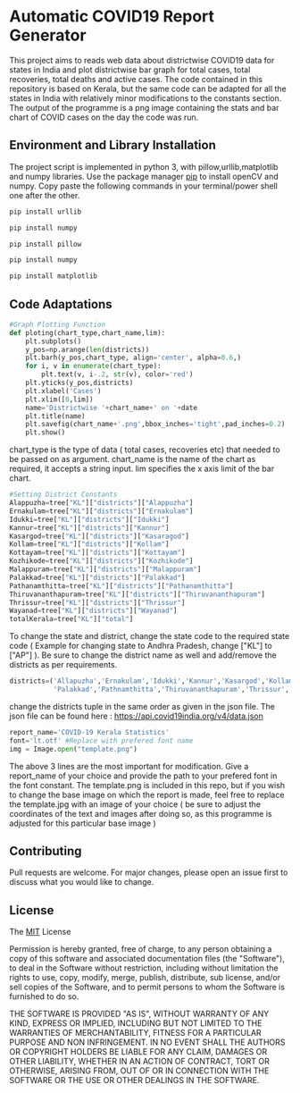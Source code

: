# Automatic COVID19 Report Generator
This project aims to reads web data about districtwise COVID19 data for states in India and plot districtwise bar graph for total cases, total recoveries, total deaths and active cases.
The code contained in this repository is based on Kerala, but the same code can be adapted for all the states in India with relatively minor modifications to the constants section. The output of the programme is a png image containing the stats and bar chart of COVID cases on the day the code was run.



## Environment and Library Installation
The project script is implemented in python 3, with pillow,urllib,matplotlib and numpy libraries.
Use the package manager [pip](https://pip.pypa.io/en/stable/) to install openCV and numpy. Copy paste the following commands in your terminal/power shell one after the other.

```bash
pip install urllib
```
```bash
pip install numpy
```
```bash
pip install pillow
```
```bash
pip install numpy
```
```bash
pip install matplotlib
```

## Code Adaptations
```python
#Graph Plotting Function
def ploting(chart_type,chart_name,lim):
    plt.subplots()
    y_pos=np.arange(len(districts))
    plt.barh(y_pos,chart_type, align='center', alpha=0.6,)
    for i, v in enumerate(chart_type):
        plt.text(v, i-.2, str(v), color='red')
    plt.yticks(y_pos,districts)
    plt.xlabel('Cases')    
    plt.xlim([0,lim])   
    name='Districtwise '+chart_name+' on '+date
    plt.title(name)
    plt.savefig(chart_name+'.png',bbox_inches='tight',pad_inches=0.2)
    plt.show()
 ```
 chart_type is the type of data ( total cases, recoveries etc) that needed to be passed on as argument. chart_name is the name of the chart as required, it accepts a string input. lim specifies the x axis limit of the bar chart.
```python 
#Setting District Constants
Alappuzha=tree["KL"]["districts"]["Alappuzha"]
Ernakulam=tree["KL"]["districts"]["Ernakulam"]
Idukki=tree["KL"]["districts"]["Idukki"]
Kannur=tree["KL"]["districts"]["Kannur"]
Kasargod=tree["KL"]["districts"]["Kasaragod"]
Kollam=tree["KL"]["districts"]["Kollam"]
Kottayam=tree["KL"]["districts"]["Kottayam"]
Kozhikode=tree["KL"]["districts"]["Kozhikode"]
Malappuram=tree["KL"]["districts"]["Malappuram"]
Palakkad=tree["KL"]["districts"]["Palakkad"]
Pathanamthitta=tree["KL"]["districts"]["Pathanamthitta"]
Thiruvananthapuram=tree["KL"]["districts"]["Thiruvananthapuram"]
Thrissur=tree["KL"]["districts"]["Thrissur"]
Wayanad=tree["KL"]["districts"]["Wayanad"]
totalKerala=tree["KL"]["total"]
```
To change the state and district, change the state code to the required state code ( Example for changing state to Andhra Pradesh, change ["KL"] to ["AP"] ). Be sure to change the district name as well and add/remove the districts as per requirements.
```python
districts=('Allapuzha','Ernakulam','Idukki','Kannur','Kasargod','Kollam','Kottayam','Kozhikode','Malappuram',
           'Palakkad','Pathnamthitta','Thiruvananthapuram','Thrissur','Wayanad')
```
change the districts tuple in the same order as given in the json file. The json file can be found here : https://api.covid19india.org/v4/data.json
```python
report_name='COVID-19 Kerala Statistics'
font='lt.otf' #Replace with prefered font name
img = Image.open("template.png")
```
The above 3 lines are the most important for modification. Give a report_name of your choice and provide the path to your prefered font in the font constant.
The template.png is included in this repo, but if you wish to change the base image on which the report is made, feel free to replace the template.jpg with an image of your choice ( be sure to adjust the coordinates of the text and images after doing so, as this programme is adjusted for this particular base image )
## Contributing
Pull requests are welcome. For major changes, please open an issue first to discuss what you would like to change.


## License
The [MIT](https://choosealicense.com/licenses/mit/) License

Permission is hereby granted, free of charge, to any person obtaining a copy of this software and associated documentation files (the "Software"), to deal in the Software without restriction, including without limitation the rights to use, copy, modify, merge, publish, distribute, sub license, and/or sell copies of the Software, and to permit persons to whom the Software is furnished to do so.

THE SOFTWARE IS PROVIDED "AS IS", WITHOUT WARRANTY OF ANY KIND, EXPRESS OR IMPLIED, INCLUDING BUT NOT LIMITED TO THE WARRANTIES OF MERCHANTABILITY, FITNESS FOR A PARTICULAR PURPOSE AND NON INFRINGEMENT. IN NO EVENT SHALL THE AUTHORS OR COPYRIGHT HOLDERS BE LIABLE FOR ANY CLAIM, DAMAGES OR OTHER LIABILITY, WHETHER IN AN ACTION OF CONTRACT, TORT OR OTHERWISE, ARISING FROM, OUT OF OR IN CONNECTION WITH THE SOFTWARE OR THE USE OR OTHER DEALINGS IN THE SOFTWARE.

